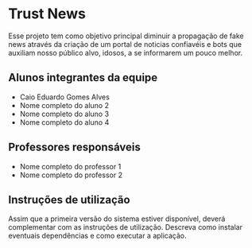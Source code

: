 # Trust News

Esse projeto tem como objetivo principal diminuir a propagação de fake news através da criação de um portal de noticias confiavéis e bots que auxiliam nosso público alvo, idosos, a se informarem um pouco melhor.

## Alunos integrantes da equipe

* Caio Eduardo Gomes Alves
* Nome completo do aluno 2
* Nome completo do aluno 3
* Nome completo do aluno 4

## Professores responsáveis

* Nome completo do professor 1
* Nome completo do professor 2

## Instruções de utilização

Assim que a primeira versão do sistema estiver disponível, deverá complementar com as instruções de utilização. Descreva como instalar eventuais dependências e como executar a aplicação.
